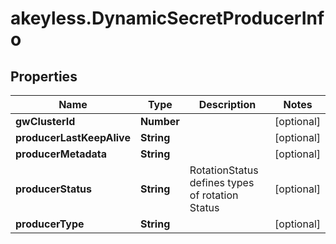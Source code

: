# akeyless.DynamicSecretProducerInfo

## Properties

Name | Type | Description | Notes
------------ | ------------- | ------------- | -------------
**gwClusterId** | **Number** |  | [optional] 
**producerLastKeepAlive** | **String** |  | [optional] 
**producerMetadata** | **String** |  | [optional] 
**producerStatus** | **String** | RotationStatus defines types of rotation Status | [optional] 
**producerType** | **String** |  | [optional] 


